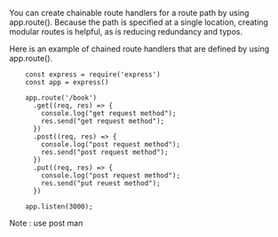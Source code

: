 You can create chainable route handlers for a route path by using app.route(). 
Because the path is specified at a single location, creating modular routes is helpful, as is reducing redundancy and typos. 

Here is an example of chained route handlers that are defined by using app.route().

        const express = require('express')
        const app = express()

        app.route('/book')
          .get((req, res) => {
            console.log("get request method");
            res.send("get request method");
          })
          .post((req, res) => {
            console.log("post request method");
            res.send("post request method");
          })
          .put((req, res) => {
            console.log("post request method");
            res.send("put reuest method");
          })

        app.listen(3000);
        
Note : use post man        
